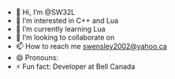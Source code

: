 - 👋 Hi, I’m @SW32L
- 👀 I’m interested in C++ and Lua
- 🌱 I’m currently learning Lua
- 💞️ I’m looking to collaborate on
- 📫 How to reach me swensley2002@yahoo.ca
- 😄 Pronouns:
- ⚡ Fun fact: Developer at Bell Canada

<!---
SW32L/SW32L is a ✨ special ✨ repository because its `README.md` (this file) appears on your GitHub profile.
You can click the Preview link to take a look at your changes.
--->
